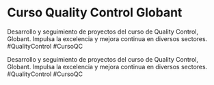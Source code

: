 # Curso Quality Control Globant
Desarrollo y seguimiento de proyectos del curso de Quality Control, Globant. Impulsa la excelencia y mejora continua en diversos sectores. #QualityControl #CursoQC


Desarrollo y seguimiento de proyectos del curso de Quality Control, Globant. Impulsa la excelencia y mejora continua en diversos sectores. #QualityControl #CursoQC
